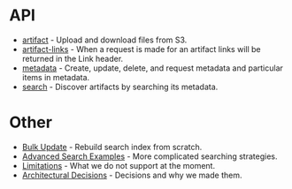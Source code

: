 API
===

* [artifact](api/artifact.md) - Upload and download files from S3.
* [artifact-links](api/artifact-links.md) - When a request is made for an artifact links will be returned in the Link header.
* [metadata](api/metadata.md) - Create, update, delete, and request metadata and particular items in metadata.
* [search](api/search.md) - Discover artifacts by searching its metadata.

Other
=====

* [Bulk Update](bulk-update.md) - Rebuild search index from scratch.
* [Advanced Search Examples](api/advanced-search-examples.md) - More complicated searching strategies.
* [Limitations](limitations.md) - What we do not support at the moment.
* [Architectural Decisions](architectural-decisions.md) - Decisions and why we made them.
